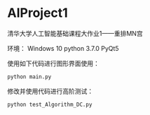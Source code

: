 # AIProject1
清华大学人工智能基础课程大作业1——重排MN宫

环境：
Windows 10
python 3.7.0
PyQt5

使用如下代码进行图形界面使用：
```bash
python main.py
```

修改并使用代码进行高阶测试：
```bash
python test_Algorithm_DC.py
```
